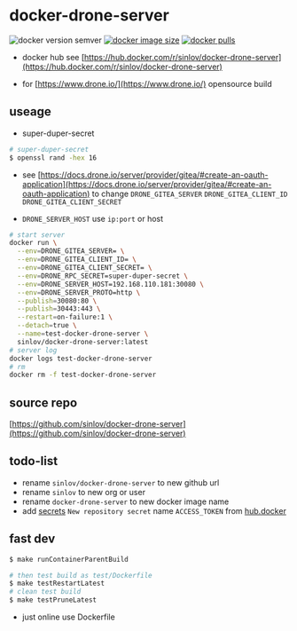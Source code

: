 # docker-drone-server

![docker version semver](https://img.shields.io/docker/v/sinlov/docker-drone-server?sort=semver)
[![docker image size](https://img.shields.io/docker/image-size/sinlov/docker-drone-server)](https://hub.docker.com/r/sinlov/docker-drone-server)
[![docker pulls](https://img.shields.io/docker/pulls/sinlov/docker-drone-server)](https://hub.docker.com/r/sinlov/docker-drone-server/tags?page=1&ordering=last_updated)

- docker hub see [https://hub.docker.com/r/sinlov/docker-drone-server](https://hub.docker.com/r/sinlov/docker-drone-server)

- for [https://www.drone.io/](https://www.drone.io/) opensource build

## useage

- super-duper-secret

```bash
# super-duper-secret
$ openssl rand -hex 16
```

- see [https://docs.drone.io/server/provider/gitea/#create-an-oauth-application](https://docs.drone.io/server/provider/gitea/#create-an-oauth-application) to change `DRONE_GITEA_SERVER` `DRONE_GITEA_CLIENT_ID` `DRONE_GITEA_CLIENT_SECRET`

- `DRONE_SERVER_HOST` use `ip:port` or host

```bash
# start server
docker run \
  --env=DRONE_GITEA_SERVER= \
  --env=DRONE_GITEA_CLIENT_ID= \
  --env=DRONE_GITEA_CLIENT_SECRET= \
  --env=DRONE_RPC_SECRET=super-duper-secret \
  --env=DRONE_SERVER_HOST=192.168.110.181:30080 \
  --env=DRONE_SERVER_PROTO=http \
  --publish=30080:80 \
  --publish=30443:443 \
  --restart=on-failure:1 \
  --detach=true \
  --name=test-docker-drone-server \
  sinlov/docker-drone-server:latest
# server log
docker logs test-docker-drone-server
# rm
docker rm -f test-docker-drone-server
```

## source repo

[https://github.com/sinlov/docker-drone-server](https://github.com/sinlov/docker-drone-server)


## todo-list

- rename `sinlov/docker-drone-server` to new github url
- rename `sinlov` to new org or user
- rename `docker-drone-server` to new docker image name
- add [secrets](https://github.com/sinlov/docker-drone-server/settings/secrets/actions) `New repository secret` name `ACCESS_TOKEN` from [hub.docker](https://hub.docker.com/settings/security)

## fast dev

```bash
$ make runContainerParentBuild

# then test build as test/Dockerfile
$ make testRestartLatest
# clean test build
$ make testPruneLatest
```

- just online use Dockerfile